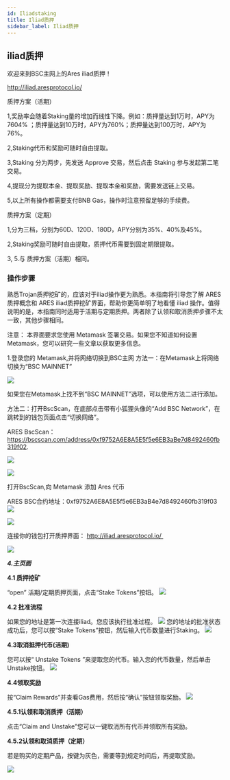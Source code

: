 ```yaml
---
id: Iliadstaking
title: Iliad质押
sidebar_label: Iliad质押
---
```


## iliad质押

欢迎来到BSC主网上的Ares iliad质押！

http://iliad.aresprotocol.io/

质押方案（活期）

1,奖励率会随着Staking量的增加而线性下降。例如：质押量达到1万时，APY为7604% ；质押量达到10万时，APY为760%；质押量达到100万时，APY为76%。

2,Staking代币和奖励可随时自由提取。

3,Staking 分为两步，先发送 Approve 交易，然后点击 Staking 参与发起第二笔交易。

4,提现分为提取本金、提取奖励、提取本金和奖励，需要发送链上交易。

5,以上所有操作都需要支付BNB Gas，操作时注意预留足够的手续费。

质押方案（定期）

1,分为三档，分别为60D、120D、180D，APY分别为35%、40%及45%。

2,Staking奖励可随时自由提取，质押代币需要到固定期限提取。

3, 5.与 质押方案（活期）相同。


### 操作步骤

熟悉Trojan质押挖矿的，应该对于iliad操作更为熟悉。本指南将引导您了解 ARES 质押概念和 ARES iliad质押挖矿界面，帮助你更简单明了地看懂 iliad 操作。值得说明的是，本指南同时适用于活期与定期质押。两者除了认领和取消质押步骤不太一致，其他步骤相同。

注意： 本界面要求您使用 Metamask 签署交易。如果您不知道如何设置 Metamask，您可以研究一些文章以获取更多信息。

1.登录您的 Metamask,并将网络切换到BSC主网
方法一：在Metamask上将网络切换为“BSC MAINNET”

![](assets/build/10.png)

如果您在Metamask上找不到“BSC MAINNET”选项，可以使用方法二进行添加。

方法二：打开BscScan，在底部点击带有小狐狸头像的“Add BSC Network”，在跳转到的钱包页面点击“切换网络”。

ARES BscScan：https://bscscan.com/address/0xf9752A6E8A5E5f5e6EB3aBe7d8492460fb319f02. 

![](assets/build/11.png)

![](assets/build/12.png)

打开BscScan,向 Metamask 添加 Ares 代币

ARES BSC合约地址：0xf9752A6E8A5E5f5e6EB3aB4e7d8492460fb319f03
![](assets/build/13.png)

![](assets/build/14.png)

连接你的钱包打开质押界面：
http://iliad.aresprotocol.io/ 

![](assets/build/15.png)


***4.主页面***

**4.1 质押挖矿**

“open” 活期/定期质押页面，点击“Stake Tokens”按钮。
![](assets/build/16.png)

**4.2 批准流程**

如果您的地址是第一次连接iliad。您应该执行批准过程。
![](assets/build/17.png)
您的地址的批准状态成功后，您可以按“Stake Tokens”按钮，然后输入代币数量进行Staking。
![](assets/build/18.png)

**4.3取消抵押代币(活期)**

您可以按“ Unstake Tokens ”来提取您的代币。输入您的代币数量，然后单击Unstake按钮。
![](assets/build/19.png)

**4.4领取奖励**

按“Claim Rewards”并查看Gas费用，然后按“确认”按钮领取奖励。
![](assets/build/20.png)

**4.5.1认领和取消质押（活期）**

点击“Claim and Unstake”您可以一键取消所有代币并领取所有奖励。

**4.5.2认领和取消质押（定期）**

若是购买的定期产品，按键为灰色，需要等到规定时间后，再提取奖励。

![](assets/build/21.png)